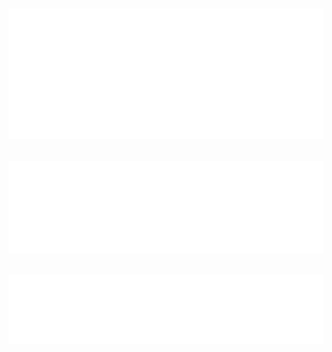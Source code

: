 ![Metrics - Iso Calendar](/metrics.plugin.isocalendar.svg)
---
![Metrics - Most Recently Used Languages](/metrics.plugin.languages.recent.svg)
---
![Metrics - Most Used Languages](/metrics.plugin.languages.svg)
---
<!-- ![Metrics - Wakatime](/metrics.plugin.wakatime.svg) -->
